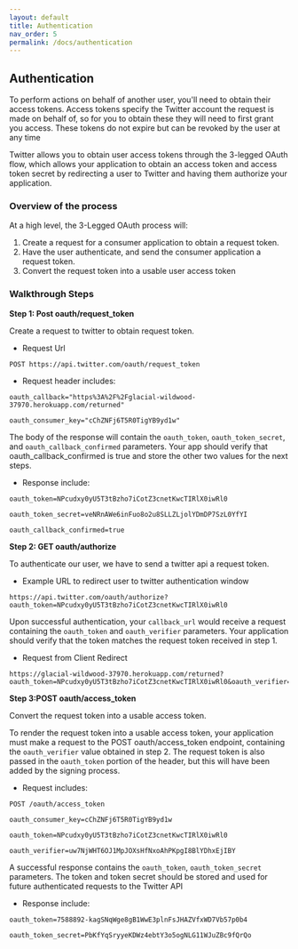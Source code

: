 ```yaml
---
layout: default
title: Authentication
nav_order: 5
permalink: /docs/authentication
---
```


## Authentication

To perform actions on behalf of another user, you'll need to obtain their access tokens. Access tokens specify the Twitter account the request is made on behalf of, so for you to obtain these they will need to first grant you access. These tokens do not expire but can be revoked by the user at any time

Twitter allows you to obtain user access tokens through the 3-legged OAuth flow, which allows your application to obtain an access token and access token secret by redirecting a user to Twitter and having them authorize your application.

### Overview of the process

At a high level, the 3-Legged OAuth process will:

1. Create a request for a consumer application to obtain a request token.
2. Have the user authenticate, and send the consumer application a request token.
3. Convert the request token into a usable user access token

### Walkthrough Steps

**Step 1: Post oauth/request_token** 

Create a request to twitter to obtain request token.

* Request Url

```
POST https://api.twitter.com/oauth/request_token
```
* Request header includes:

```
oauth_callback="https%3A%2F%2Fglacial-wildwood-37970.herokuapp.com/returned"

oauth_consumer_key="cChZNFj6T5R0TigYB9yd1w" 
```
 The body of the response will contain the `oauth_token`, `oauth_token_secret`, and `oauth_callback_confirmed` parameters. Your app should verify that oauth_callback_confirmed is true and store the other two values for the next steps.

* Response include:

```
oauth_token=NPcudxy0yU5T3tBzho7iCotZ3cnetKwcTIRlX0iwRl0

oauth_token_secret=veNRnAWe6inFuo8o2u8SLLZLjolYDmDP7SzL0YfYI

oauth_callback_confirmed=true
```

**Step 2: GET oauth/authorize**

To authenticate our user, we have to send a twitter api a request token.

* Example URL to redirect user to twitter authentication window

```
https://api.twitter.com/oauth/authorize?oauth_token=NPcudxy0yU5T3tBzho7iCotZ3cnetKwcTIRlX0iwRl0
```
Upon successful authentication, your `callback_url` would receive a request containing the `oauth_token` and `oauth_verifier` parameters. Your application should verify that the token matches the request token received in step 1.

* Request from Client Redirect

```
https://glacial-wildwood-37970.herokuapp.com/returned?oauth_token=NPcudxy0yU5T3tBzho7iCotZ3cnetKwcTIRlX0iwRl0&oauth_verifier=uw7NjWHT6OJ1MpJOXsHfNxoAhPKpgI8BlYDhxEjIBY
```

**Step 3:POST oauth/access_token**

Convert the request token into a usable access token.

To render the request token into a usable access token, your application must make a request to the POST oauth/access_token endpoint, containing the `oauth_verifier` value obtained in step 2. The request token is also passed in the `oauth_token` portion of the header, but this will have been added by the signing process.

* Request includes:

```
POST /oauth/access_token

oauth_consumer_key=cChZNFj6T5R0TigYB9yd1w

oauth_token=NPcudxy0yU5T3tBzho7iCotZ3cnetKwcTIRlX0iwRl0

oauth_verifier=uw7NjWHT6OJ1MpJOXsHfNxoAhPKpgI8BlYDhxEjIBY
```

A successful response contains the `oauth_token`, `oauth_token_secret` parameters. The token and token secret should be stored and used for future authenticated requests to the Twitter API

* Response include:

```
oauth_token=7588892-kagSNqWge8gB1WwE3plnFsJHAZVfxWD7Vb57p0b4

oauth_token_secret=PbKfYqSryyeKDWz4ebtY3o5ogNLG11WJuZBc9fQrQo
```